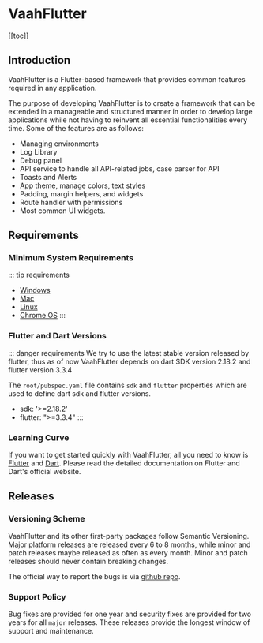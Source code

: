 # VaahFlutter

[[toc]]

## Introduction
VaahFlutter is a Flutter-based framework that provides common features required in any application.
    
The purpose of developing VaahFlutter is to create a framework that can be extended in a manageable and structured manner in order to develop large applications while not having to reinvent all essential functionalities every time. Some of the features are as follows:

- Managing environments
- Log Library
- Debug panel
- API service to handle all API-related jobs, case parser for API
- Toasts and Alerts
- App theme, manage colors, text styles
- Padding, margin helpers, and widgets
- Route handler with permissions
- Most common UI widgets.

## Requirements

### Minimum System Requirements

::: tip requirements
- [Windows](https://docs.flutter.dev/get-started/install/windows#system-requirements)
- [Mac](https://docs.flutter.dev/get-started/install/macos#system-requirements)
- [Linux](https://docs.flutter.dev/get-started/install/linux#system-requirements)
- [Chrome OS](https://docs.flutter.dev/get-started/install/chromeos#system-requirements)
:::

### Flutter and Dart Versions

::: danger requirements
We try to use the latest stable version released by flutter, thus as of now VaahFlutter depends on dart SDK version 2.18.2 and flutter version 3.3.4

The `root/pubspec.yaml` file contains `sdk` and `flutter` properties which are used to define dart sdk and flutter versions.
- sdk: '>=2.18.2'
- flutter: ">=3.3.4"
:::

### Learning Curve

If you want to get started quickly with VaahFlutter, all you need to know is [Flutter](https://flutter.dev/) and [Dart](https://dart.dev/). Please read the detailed documentation on Flutter and Dart's official website.

## Releases

### Versioning Scheme

VaahFlutter and its other first-party packages follow Semantic Versioning. Major platform releases are released every 6 to 8 months, while minor and patch releases maybe released as often as every month. Minor and patch releases should never contain breaking changes.

The official way to report the bugs is via [github repo](https://github.com/webreinvent/vaahflutter/issues).

### Support Policy

Bug fixes are provided for one year and security fixes are provided for two years for all `major` releases. These releases provide the longest window of support and maintenance.